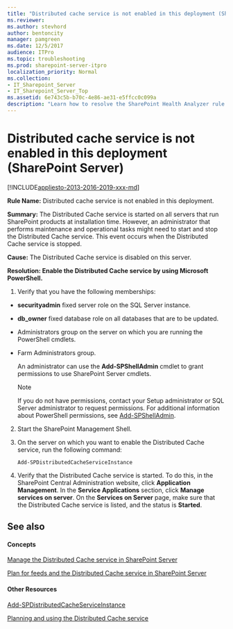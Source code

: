 ```yaml
---
title: "Distributed cache service is not enabled in this deployment (SharePoint Server)"
ms.reviewer: 
ms.author: stevhord
author: bentoncity
manager: pamgreen
ms.date: 12/5/2017
audience: ITPro
ms.topic: troubleshooting
ms.prod: sharepoint-server-itpro
localization_priority: Normal
ms.collection:
- IT_Sharepoint_Server
- IT_Sharepoint_Server_Top
ms.assetid: 6e743c5b-b70c-4e86-ae31-e5ffcc0c099a
description: "Learn how to resolve the SharePoint Health Analyzer rule: Distributed cache service is not enabled in this deployment, for SharePoint Server."
---
```


# Distributed cache service is not enabled in this deployment (SharePoint Server)

[!INCLUDE[appliesto-2013-2016-2019-xxx-md](../includes/appliesto-2013-2016-2019-xxx-md.md)]
  
 **Rule Name:** Distributed cache service is not enabled in this deployment. 
  
 **Summary:** The Distributed Cache service is started on all servers that run SharePoint products at installation time. However, an administrator that performs maintenance and operational tasks might need to start and stop the Distributed Cache service. This event occurs when the Distributed Cache service is stopped. 
  
 **Cause:** The Distributed Cache service is disabled on this server. 
  
 **Resolution: Enable the Distributed Cache service by using Microsoft PowerShell.**
  
1. Verify that you have the following memberships:
    
  - **securityadmin** fixed server role on the SQL Server instance. 
    
  - **db_owner** fixed database role on all databases that are to be updated. 
    
  - Administrators group on the server on which you are running the PowerShell cmdlets.
    
  - Farm Administrators group.
    
    An administrator can use the **Add-SPShellAdmin** cmdlet to grant permissions to use SharePoint Server cmdlets. 
    
    > [!NOTE]
    > If you do not have permissions, contact your Setup administrator or SQL Server administrator to request permissions. For additional information about PowerShell permissions, see [Add-SPShellAdmin](/powershell/module/sharepoint-server/Add-SPShellAdmin?view=sharepoint-ps). 
  
2. Start the SharePoint Management Shell.
    
3. On the server on which you want to enable the Distributed Cache service, run the following command:
    
     `Add-SPDistributedCacheServiceInstance`
    
4. Verify that the Distributed Cache service is started. To do this, in the SharePoint Central Administration website, click **Application Management**. In the **Service Applications** section, click **Manage services on server**. On the **Services on Server** page, make sure that the Distributed Cache service is listed, and the status is **Started**. 
    
## See also
<a name="server"> </a>

#### Concepts

[Manage the Distributed Cache service in SharePoint Server](../administration/manage-the-distributed-cache-service.md)
  
[Plan for feeds and the Distributed Cache service in SharePoint Server](../administration/plan-for-feeds-and-the-distributed-cache-service.md)
#### Other Resources

[Add-SPDistributedCacheServiceInstance](/powershell/module/sharepoint-server/Add-SPDistributedCacheServiceInstance?view=sharepoint-ps)
  
[Planning and using the Distributed Cache service](http://go.microsoft.com/fwlink/p/?LinkID=271302)

